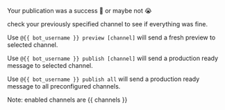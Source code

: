 Your publication was a success 🍾 or maybe not 😭

check your previously specified channel to see if everything was fine.

Use `@{{ bot_username }} preview [channel]` will send a fresh preview to
selected channel.

Use `@{{ bot_username }} publish [channel]` will send a production ready message
to selected channel.

Use `@{{ bot_username }} publish all` will send a production ready message to
all preconfigured channels.

Note: enabled channels are {{ channels }}
